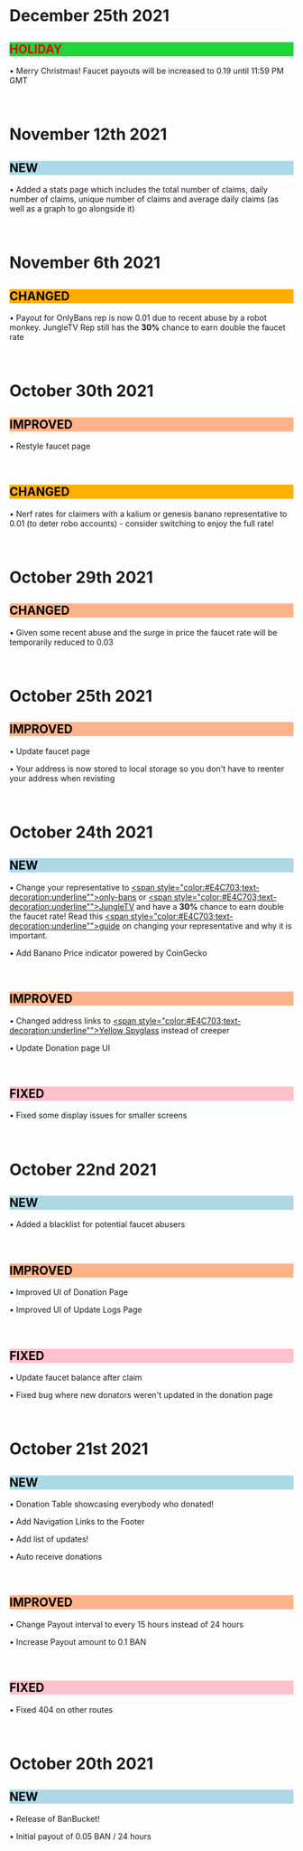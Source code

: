 # December 25th 2021

<h2 style="background-color:#1FD537;color:#E40010">HOLIDAY</h2>

• Merry Christmas! Faucet payouts will be increased to 0.19 until 11:59 PM GMT

&nbsp;

# November 12th 2021

<h2 style="background-color:#ADD8E6;color:black">NEW</h2>

• Added a stats page which includes the total number of claims, daily number of claims,
unique number of claims and average daily claims (as well as a graph to go alongside it)

&nbsp;

# November 6th 2021

<h2 style="background-color:#FFAF00;color:black">CHANGED</h2>

• Payout for OnlyBans rep is now 0.01 due to recent abuse by a robot monkey. JungleTV Rep still has the 
**30%** chance to earn double the faucet rate

&nbsp;

# October 30th 2021

<h2 style="background-color:#ffb38a;color:black">IMPROVED</h2>

• Restyle faucet page

&nbsp;

<h2 style="background-color:#FFAF00;color:black">CHANGED</h2>

• Nerf rates for claimers with a kalium or genesis banano representative to 0.01 (to deter robo accounts) - consider switching to enjoy the full rate!

&nbsp;

# October 29th 2021

<h2 style="background-color:#ffb38a;color:black">CHANGED</h2>

• Given some recent abuse and the surge in price the faucet rate will be temporarily reduced to 0.03

&nbsp;

# October 25th 2021

<h2 style="background-color:#ffb38a;color:black">IMPROVED</h2>

• Update faucet page

• Your address is now stored to local storage so you don't have to reenter your address when revisting

&nbsp;

# October 24th 2021

<h2 style="background-color:#ADD8E6;color:black">NEW</h2>

• Change your representative to [<span style="color:#E4C703;text-decoration:underline"">only-bans</span>](https://www.yellowspyglass.com/account/ban_1on1ybanskzzsqize1477wximtkdzrftmxqtajtwh4p4tg1w6awn1hq677cp) or [<span style="color:#E4C703;text-decoration:underline"">JungleTV</span>](https://www.yellowspyglass.com/account/ban_19potasho7ozny8r1drz3u3hb3r97fw4ndm4hegdsdzzns1c3nobdastcgaa) and have a **30%** chance to earn double the faucet rate! Read this [<span style="color:#E4C703;text-decoration:underline"">guide</span>](https://jungletv.live/documents/badrepresentativehelp) on changing your representative and why it is important.

• Add Banano Price indicator powered by CoinGecko

&nbsp;

<h2 style="background-color:#ffb38a;color:black">IMPROVED</h2>

• Changed address links to [<span style="color:#E4C703;text-decoration:underline"">Yellow Spyglass</span>](https://yellowspyglass.com/) instead of creeper

• Update Donation page UI

&nbsp;

<h2 style="background-color:#ffc1cc;color:black">FIXED</h2>

• Fixed some display issues for smaller screens

&nbsp;

# October 22nd 2021

<h2 style="background-color:#ADD8E6;color:black">NEW</h2>

• Added a blacklist for potential faucet abusers

&nbsp;

<h2 style="background-color:#ffb38a;color:black">IMPROVED</h2>

• Improved UI of Donation Page

• Improved UI of Update Logs Page

&nbsp;

<h2 style="background-color:#ffc1cc;color:black">FIXED</h2>

• Update faucet balance after claim

• Fixed bug where new donators weren't updated in the donation page

&nbsp;

# October 21st 2021

<h2 style="background-color:#ADD8E6;color:black">NEW</h2>

• Donation Table showcasing everybody who donated!

• Add Navigation Links to the Footer

• Add list of updates!

• Auto receive donations

&nbsp;

<h2 style="background-color:#ffb38a;color:black">IMPROVED</h2>

• Change Payout interval to every 15 hours instead of 24 hours

• Increase Payout amount to 0.1 BAN

&nbsp;

<h2 style="background-color:#ffc1cc;color:black">FIXED</h2>

• Fixed 404 on other routes
  
&nbsp;

# October 20th 2021

<h2 style="background-color:#ADD8E6;color:black">NEW</h2>

• Release of BanBucket!
  
• Initial payout of 0.05 BAN / 24 hours
